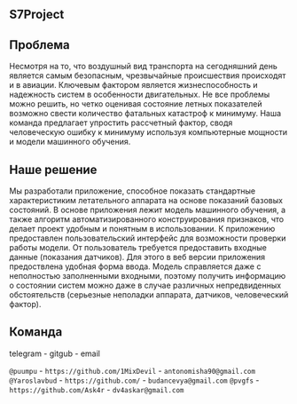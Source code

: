 ## S7Project


## Проблема

Несмотря на то, что воздушный вид транспорта на сегодняшний день является самым безопасным, чрезвычайные происшествия происходят и в авиации. Ключевым фактором является жизнеспособность и надежность систем в особенности двигательных. Не все проблемы можно решить, но четко оценивая состояние летных показателей возможно свести количество фатальных катастроф к минимуму. Наша команда предлагает упростить рассчетный фактор, сводя человеческую ошибку к минимуму используя компьютерные мощности и модели машинного обучения.


## Наше решение

Мы разработали приложение, способное показать стандартные характеристиким летательного аппарата на основе показаний базовых состояний. В основе приложения лежит модель машинного обучения, а также алгоритм автоматизированного конструирования признаков, что делает проект удобным и понятным в использовании. К приложению предоставлен пользовательский интерфейс для возможности проверки работы модели. От пользователь требуется предоставить входные данные (показания датчиков). Для этого в веб версии приложения предоствлена удобная форма ввода. Модель справляется даже с неполностью заполненными входными, поэтому получить информацию о состоянии систем можно даже в случае различных непредвиденных обстоятельств (серьезные неполадки аппарата, датчиков, человеческий фактор). 

## Команда

telegram - gitgub - email

```@puumpu``` - ```https://github.com/1MixDevil``` - ```antonomisha90@gmail.com```
```@Yaroslavbud``` - ```https://github.com/``` - ```budancevya@gmail.com```
```@pvgfs``` - ```https://github.com/Ask4r``` - ```dv4askar@gmail.com```
